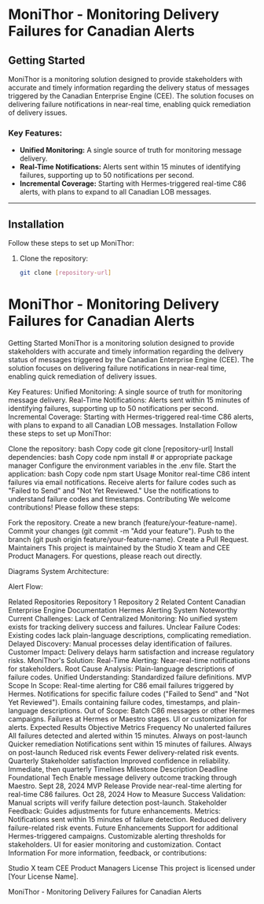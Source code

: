 # MoniThor - Monitoring Delivery Failures for Canadian Alerts

## Getting Started
MoniThor is a monitoring solution designed to provide stakeholders with accurate and timely information regarding the delivery status of messages triggered by the Canadian Enterprise Engine (CEE). The solution focuses on delivering failure notifications in near-real time, enabling quick remediation of delivery issues.  

### Key Features:
- **Unified Monitoring:** A single source of truth for monitoring message delivery.
- **Real-Time Notifications:** Alerts sent within 15 minutes of identifying failures, supporting up to 50 notifications per second.
- **Incremental Coverage:** Starting with Hermes-triggered real-time C86 alerts, with plans to expand to all Canadian LOB messages.

---

## Installation
Follow these steps to set up MoniThor:
1. Clone the repository:  
   ```bash
   git clone [repository-url]

# MoniThor - Monitoring Delivery Failures for Canadian Alerts
Getting Started
MoniThor is a monitoring solution designed to provide stakeholders with accurate and timely information regarding the delivery status of messages triggered by the Canadian Enterprise Engine (CEE). The solution focuses on delivering failure notifications in near-real time, enabling quick remediation of delivery issues.

Key Features:
Unified Monitoring: A single source of truth for monitoring message delivery.
Real-Time Notifications: Alerts sent within 15 minutes of identifying failures, supporting up to 50 notifications per second.
Incremental Coverage: Starting with Hermes-triggered real-time C86 alerts, with plans to expand to all Canadian LOB messages.
Installation
Follow these steps to set up MoniThor:

Clone the repository:
bash
Copy code
git clone [repository-url]
Install dependencies:
bash
Copy code
npm install # or appropriate package manager
Configure the environment variables in the .env file.
Start the application:
bash
Copy code
npm start
Usage
Monitor real-time C86 intent failures via email notifications.
Receive alerts for failure codes such as "Failed to Send" and "Not Yet Reviewed."
Use the notifications to understand failure codes and timestamps.
Contributing
We welcome contributions! Please follow these steps:

Fork the repository.
Create a new branch (feature/your-feature-name).
Commit your changes (git commit -m "Add your feature").
Push to the branch (git push origin feature/your-feature-name).
Create a Pull Request.
Maintainers
This project is maintained by the Studio X team and CEE Product Managers. For questions, please reach out directly.

Diagrams
System Architecture:

Alert Flow:

Related Repositories
Repository 1
Repository 2
Related Content
Canadian Enterprise Engine Documentation
Hermes Alerting System
Noteworthy
Current Challenges:
Lack of Centralized Monitoring: No unified system exists for tracking delivery success and failures.
Unclear Failure Codes: Existing codes lack plain-language descriptions, complicating remediation.
Delayed Discovery: Manual processes delay identification of failures.
Customer Impact: Delivery delays harm satisfaction and increase regulatory risks.
MoniThor's Solution:
Real-Time Alerting: Near-real-time notifications for stakeholders.
Root Cause Analysis: Plain-language descriptions of failure codes.
Unified Understanding: Standardized failure definitions.
MVP Scope
In Scope:
Real-time alerting for C86 email failures triggered by Hermes.
Notifications for specific failure codes ("Failed to Send" and "Not Yet Reviewed").
Emails containing failure codes, timestamps, and plain-language descriptions.
Out of Scope:
Batch C86 messages or other Hermes campaigns.
Failures at Hermes or Maestro stages.
UI or customization for alerts.
Expected Results
Objective	Metrics	Frequency
No unalerted failures	All failures detected and alerted within 15 minutes.	Always on post-launch
Quicker remediation	Notifications sent within 15 minutes of failures.	Always on post-launch
Reduced risk events	Fewer delivery-related risk events.	Quarterly
Stakeholder satisfaction	Improved confidence in reliability.	Immediate, then quarterly
Timelines
Milestone	Description	Deadline
Foundational Tech	Enable message delivery outcome tracking through Maestro.	Sept 28, 2024
MVP Release	Provide near-real-time alerting for real-time C86 failures.	Oct 28, 2024
How to Measure Success
Validation: Manual scripts will verify failure detection post-launch.
Stakeholder Feedback: Guides adjustments for future enhancements.
Metrics:
Notifications sent within 15 minutes of failure detection.
Reduced delivery failure-related risk events.
Future Enhancements
Support for additional Hermes-triggered campaigns.
Customizable alerting thresholds for stakeholders.
UI for easier monitoring and customization.
Contact Information
For more information, feedback, or contributions:

Studio X team
CEE Product Managers
License
This project is licensed under [Your License Name].


MoniThor - Monitoring Delivery Failures for Canadian Alerts





